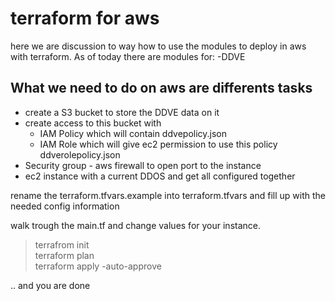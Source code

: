 # terraform for aws
here we are discussion to way how to use the modules to deploy in aws with terraform.
As of today there are modules for:
-DDVE

## What we need to do on aws are differents tasks     
* create a S3 bucket to store the DDVE data on it  
* create access to this bucket with  
  * IAM Policy which will contain ddvepolicy.json  
  * IAM Role which will give ec2 permission to use this policy ddverolepolicy.json  
* Security group - aws firewall to open port to the instance  
* ec2 instance with a current DDOS and get all configured together  

rename the terraform.tfvars.example into terraform.tfvars and fill up with the needed config information

walk trough the main.tf and change values for your instance.


> terrafrom init  
> terraform plan  
> terraform apply -auto-approve   

.. and you are done

